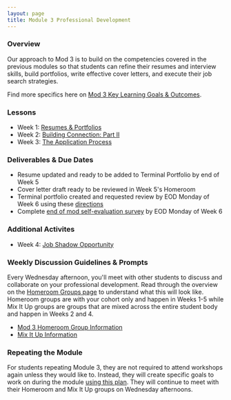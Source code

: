 ```yaml
---
layout: page
title: Module 3 Professional Development
---
```


### Overview
Our approach to Mod 3 is to build on the competencies covered in the previous modules so that students can refine their resumes and interview skills, build portfolios, write effective cover letters, and execute their job search strategies.

Find more specifics here on [Mod 3 Key Learning Goals & Outcomes](/module_three/mod3_learning_goals).

### Lessons
* Week 1: [Resumes & Portfolios](/module_three/week_1_resumes_and_portfolios)
* Week 2: [Building Connection: Part II](/module_three/week_2_building_connection_ii)
* Week 3: [The Application Process](/module_three/week_3_application_process_session)

### Deliverables & Due Dates

* Resume updated and ready to be added to Terminal Portfolio by end of Week 5 
* Cover letter draft ready to be reviewed in Week 5's Homeroom 
* Terminal portfolio created and requested review by EOD Monday of Week 6 using these [directions](/resources/terminal_directions)
* Complete [end of mod self-evaluation survey](https://airtable.com/shrBZWvdZfHSeey57) by EOD Monday of Week 6

### Additional Activites
* Week 4: [Job Shadow Opportunity](/module_three/job_shadow_overview)

### Weekly Discussion Guidelines & Prompts
Every Wednesday afternoon, you'll meet with other students to discuss and collaborate on your professional development. Read through the overview on the [Homeroom Groups page](/student_discussion_groups/index) to understand what this will look like. Homeroom groups are with your cohort only and happen in Weeks 1-5 while Mix It Up groups are groups that are mixed across the entire student body and happen in Weeks 2 and 4.

* [Mod 3 Homeroom Group Information](/student_discussion_groups/mod3_homeroom_discussion_prompts)
* [Mix It Up Information](/mixed_groups)

### Repeating the Module
For students repeating Module 3, they are not required to attend workshops again unless they would like to. Instead, they will create specific goals to work on during the module [using this plan](/module_three/m3_repeat_plan). They will continue to meet with their Homeroom and Mix It Up groups on Wednesday afternoons. 
